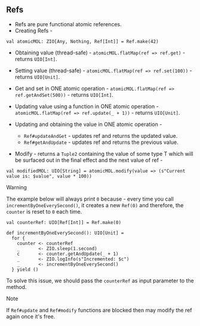 ## Refs

- Refs are pure functional atomic references.
- Creating Refs -
```
val atomicMOL: ZIO[Any, Nothing, Ref[Int]] = Ref.make(42)
```

- Obtaining value (thread-safe) - `atomicMOL.flatMap(ref => ref.get)` - returns `UIO[Int]`.
- Setting value (thread-safe) - `atomicMOL.flatMap(ref => ref.set(100))` - returns `UIO[Unit]`.
- Get and set in ONE atomic operation - `atomicMOL.flatMap(ref => ref.getAndSet(500))` - returns `UIO[Int]`.
- Updating value using a function in ONE atomic operation - `atomicMOL.flatMap(ref => ref.update(_ + 1))` - returns `UIO[Unit]`.
- Updating and obtaining the value in ONE atomic operation - 
  - `Ref#updateAndGet` - updates ref and returns the updated value.
  - `Ref#getAndUpdate` - updates ref and returns the previous value.

- Modify - returns a `Tuple2` containing the value of some type T which will be surfaced out in the final effect and the next value of ref -
```
val modifiedMOL: UIO[String] = atomicMOL.modify(value => (s"Current value is: $value", value * 100))
```

> [!WARNING]
> The example below will always print `0` because - every time you call `incrementByOneEverySecond()`, it creates a new `Ref(0)` and therefore, the `counter` is reset to `0` each time.
>
> ```
> val counterRef: UIO[Ref[Int]] = Ref.make(0)
> 
> def incrementByOneEverySecond(): UIO[Unit] =
>   for {
>     counter <- counterRef
>     _       <- ZIO.sleep(1.second)
>     c       <- counter.getAndUpdate(_ + 1)
>     _       <- ZIO.logInfo(s"Incremented: $c")
>     _       <- incrementByOneEverySecond()
>   } yield ()
> ```
> 
> To solve this issue, we should pass the `counterRef` as input parameter to the method.

> [!NOTE]
> If `Ref#update` and `Ref#modify` functions are blocked then may modify the ref again once it's free.
